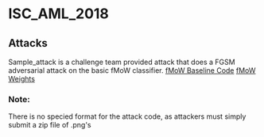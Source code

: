 # ISC_AML_2018

## Attacks
Sample_attack is a challenge team provided attack that does a FGSM adversarial attack on the basic fMoW classifier.
[fMoW Baseline Code](https://github.com/fMoW/baseline)
[fMoW Weights](https://github.com/fMoW/baseline/releases)

### Note:   
There is no specied format for the attack code, as attackers must simply submit a zip file of .png's

